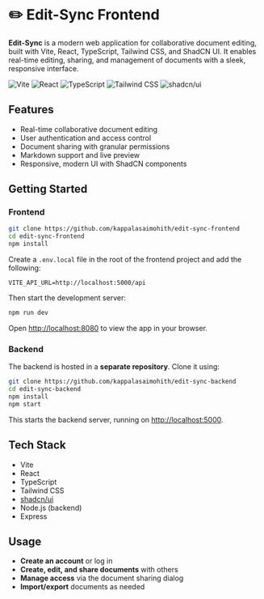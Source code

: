 # ✏️ Edit-Sync Frontend

**Edit-Sync** is a modern web application for collaborative document editing, built with Vite, React, TypeScript, Tailwind CSS, and ShadCN UI. It enables real-time editing, sharing, and management of documents with a sleek, responsive interface.

![Vite](https://img.shields.io/badge/Vite-4.x-blueviolet?logo=vite)
![React](https://img.shields.io/badge/React-18.x-61dafb?logo=react)
![TypeScript](https://img.shields.io/badge/TypeScript-5.x-3178c6?logo=typescript)
![Tailwind CSS](https://img.shields.io/badge/TailwindCSS-3.x-38bdf8?logo=tailwindcss)
![shadcn/ui](https://img.shields.io/badge/shadcn/ui-%20-lightgrey?logo=shadcnui\&logoColor=white)

## Features

* Real-time collaborative document editing
* User authentication and access control
* Document sharing with granular permissions
* Markdown support and live preview
* Responsive, modern UI with ShadCN components

## Getting Started

### Frontend

```bash
git clone https://github.com/kappalasaimohith/edit-sync-frontend
cd edit-sync-frontend
npm install
```

Create a `.env.local` file in the root of the frontend project and add the following:

```env
VITE_API_URL=http://localhost:5000/api
```

Then start the development server:

```bash
npm run dev
```


Open [http://localhost:8080](http://localhost:8080) to view the app in your browser.

### Backend

The backend is hosted in a **separate repository**. Clone it using:

```bash
git clone https://github.com/kappalasaimohith/edit-sync-backend
cd edit-sync-backend
npm install
npm start
```

This starts the backend server, running on [http://localhost:5000](http://localhost:5000).

## Tech Stack

* Vite
* React
* TypeScript
* Tailwind CSS
* [shadcn/ui](https://ui.shadcn.dev)
* Node.js (backend)
* Express

## Usage

* **Create an account** or log in
* **Create, edit, and share documents** with others
* **Manage access** via the document sharing dialog
* **Import/export** documents as needed
